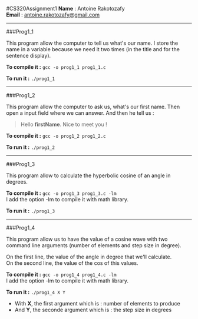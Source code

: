 #CS320Assignment1
__Name__ : Antoine Rakotozafy  
**Email** : antoine.rakotozafy@gmail.com

___

###Prog1_1  

This program allow the computer to tell us what's our name. I store the name in a variable because we need it two times (in the title and for the sentence display).

**To compile it :**
`gcc -o prog1_1 prog1_1.c`

**To run it :**
`./prog1_1`


___

###Prog1_2

This program allow the computer to ask us, what's our first name. Then open a input field where we can answer. And then he tell us :
> Hello **firstName**. Nice to meet you !

**To compile it :**
`gcc -o prog1_2 prog1_2.c`

**To run it :**
`./prog1_2`

___

###Prog1_3

This program allow to calculate the hyperbolic cosine of an angle in degrees.

**To compile it :**
`gcc -o prog1_3 prog1_3.c -lm`  
I add the option -lm to compile it with math library.

**To run it :**
`./prog1_3`

___

###Prog1_4

This program allow us to have the value of a cosine wave with two command line arguments (number of elements and step size in degree).  

On the first line, the value of the angle in degree that we'll calculate.  
On the second line, the value of the cos of this values.

**To compile it :**
`gcc -o prog1_4 prog1_4.c -lm`  
I add the option -lm to compile it with math library.

**To run it :**
`./prog1_4 X Y`  

* With **X**, the first argument which is : number of elements to produce  
* And **Y**, the seconde argument which is : 
the step size in degrees
